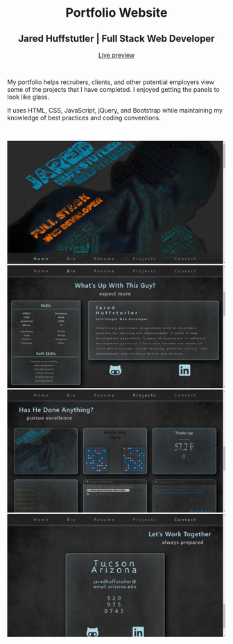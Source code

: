 <h1 align="center">Portfolio Website</h1>
<h2 align="center">
  Jared Huffstutler | Full Stack Web Developer
</h2>
<p align="center">
  <a href="https://www.jaredhuffstutler.com">Live preview</a>
</p>
<br>
<p>
  My portfolio helps recruiters, clients, and other potential employers view some of the projects that I have completed. I enjoyed getting the panels to look like glass.
</p>
<p>
  It uses HTML, CSS, JavaScript, jQuery, and Bootstrap while maintaining my knowledge of best practices and coding conventions.
</p>
<br>
<p align="center">
  <img src="https://github.com/Obsessive-Coder/Portfolio/blob/master/assets/images/screenshots/home.png?raw=true" width="550" alt="Portfolio Website Home">

  <img src="https://github.com/Obsessive-Coder/Portfolio/blob/master/assets/images/screenshots/bio.png?raw=true" width="550" alt="Portfolio Website Bio">

  <img src="https://github.com/Obsessive-Coder/Portfolio/blob/master/assets/images/screenshots/projects.png?raw=true" width="550" alt="Portfolio Website Projects">

  <img src="https://github.com/Obsessive-Coder/Portfolio/blob/master/assets/images/screenshots/contact.png?raw=true" width="550" alt="Portfolio Website Contact">
</p>